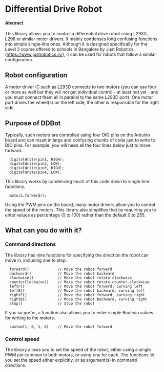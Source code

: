 # Differential Drive Robot

#### Abstract
This library allows you to control a differential drive robot using L293D, L298 or similar motor drivers. It mainly condenses long confusing functions into simple single-line ones. Although it is designed specifically for the Level 3 course offered to schools in Bangalore by Just Robotics (https://www.justrobotics.in/), it can be used for robots that follow a similar configuration.
## Robot configuration
A motor driver IC such as L293D connects to two motors (you can use four or more as well but they will not get individual control - at least not yet - and you must connect them all in parallel to the same L293D port). One motor port drives the wheel(s) on the left side; the other is responsible for the right side.
## Purpose of DDBot
Typically, such motors are controlled using four DIO pins on the Arduino board and can result in large and confusing chunks of code just to write to DIO pins. For example, you will need all the four lines below just to move forward.

      digitalWrite(pin1, HIGH);
      digitalWrite(pin2, LOW);
      digitalWrite(pin3, HIGH);
      digitalWrite(pin4, LOW);

This library works by condensing much of this code down to single-line functions.

      motors.forward();

Using the PWM pins on the board, many motor drivers allow you to control the speed of the motors. This library also simplifies that by requiring you to enter values as percentage (0 to 100) rather than the default 0 to 255.
## What can you do with it?
### Command directions
The library has nine functions for specifying the direction the robot can move in, including one to stop.

      forward()             // Move the robot forward
      backward()            // Move the robot backward
      clockwise()           // Make the robot rotate clockwise
      counterClockwise()    // Make the robot rotate counter-clockwise
      leftF()               // Move the robot forward, curving left
      leftB()               // Move the robot backward, curving left
      rightF()              // Move the robot forward, curving right
      rightB()              // Move the robot backward, curving right
      stop()                // Stop the robot

If you so prefer, a function also allows you to enter simple Boolean values for writing to the motors.

      custom(1, 0, 1, 0)    // Move the robot forward

### Control speed
The library allows you to set the speed of the robot, either using a single PWM pin common to both motors, or using one for each. The functions let you set the speed either explicitly, or as argument(s) in command directions.
